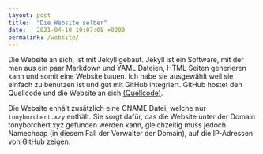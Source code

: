 ```yaml
---
layout: post
title:  "Die Website selber"
date:   2021-04-10 19:07:08 +0200
permalink: /website/
---
```

Die Website an sich, ist mit Jekyll gebaut. Jekyll ist ein Software, mit der man aus ein paar Markdown und YAML Dateien, HTML Seiten generieren kann und somit eine Website bauen. Ich habe sie ausgewählt weil sie einfach zu benutzen ist und gut mit GitHub integriert. GitHub hostet den Quellcode und die Website an sich [(Quellcode)](https://github.com/bit-burger/website). 

Die Website enhält zusätzlich eine CNAME Datei, welche nur `tonyborchert.xzy` enthält. Sie sorgt dafür, das die Website unter der Domain tonyborchert.xyz gefunden werden kann, gleichzeitig muss jedoch Namecheap (in diesem Fall der Verwalter der Domain), auf die IP-Adressen von GitHub zeigen.
